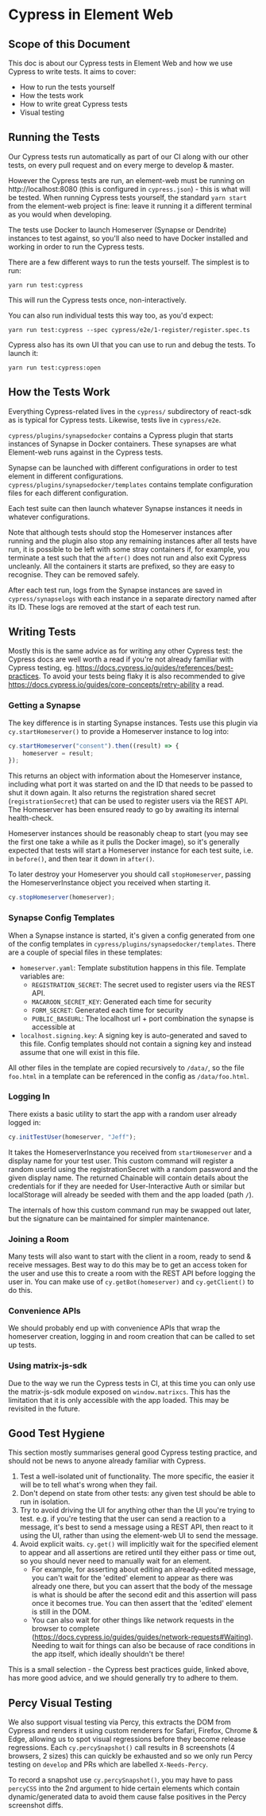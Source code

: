 # Cypress in Element Web

## Scope of this Document

This doc is about our Cypress tests in Element Web and how we use Cypress to write tests.
It aims to cover:

-   How to run the tests yourself
-   How the tests work
-   How to write great Cypress tests
-   Visual testing

## Running the Tests

Our Cypress tests run automatically as part of our CI along with our other tests,
on every pull request and on every merge to develop & master.

However the Cypress tests are run, an element-web must be running on
http://localhost:8080 (this is configured in `cypress.json`) - this is what will
be tested. When running Cypress tests yourself, the standard `yarn start` from the
element-web project is fine: leave it running it a different terminal as you would
when developing.

The tests use Docker to launch Homeserver (Synapse or Dendrite) instances to test against, so you'll also
need to have Docker installed and working in order to run the Cypress tests.

There are a few different ways to run the tests yourself. The simplest is to run:

```
yarn run test:cypress
```

This will run the Cypress tests once, non-interactively.

You can also run individual tests this way too, as you'd expect:

```
yarn run test:cypress --spec cypress/e2e/1-register/register.spec.ts
```

Cypress also has its own UI that you can use to run and debug the tests.
To launch it:

```
yarn run test:cypress:open
```

## How the Tests Work

Everything Cypress-related lives in the `cypress/` subdirectory of react-sdk
as is typical for Cypress tests. Likewise, tests live in `cypress/e2e`.

`cypress/plugins/synapsedocker` contains a Cypress plugin that starts instances
of Synapse in Docker containers. These synapses are what Element-web runs against
in the Cypress tests.

Synapse can be launched with different configurations in order to test element
in different configurations. `cypress/plugins/synapsedocker/templates` contains
template configuration files for each different configuration.

Each test suite can then launch whatever Synapse instances it needs in whatever
configurations.

Note that although tests should stop the Homeserver instances after running and the
plugin also stop any remaining instances after all tests have run, it is possible
to be left with some stray containers if, for example, you terminate a test such
that the `after()` does not run and also exit Cypress uncleanly. All the containers
it starts are prefixed, so they are easy to recognise. They can be removed safely.

After each test run, logs from the Synapse instances are saved in `cypress/synapselogs`
with each instance in a separate directory named after its ID. These logs are removed
at the start of each test run.

## Writing Tests

Mostly this is the same advice as for writing any other Cypress test: the Cypress
docs are well worth a read if you're not already familiar with Cypress testing, eg.
https://docs.cypress.io/guides/references/best-practices. To avoid your tests being
flaky it is also recommended to give https://docs.cypress.io/guides/core-concepts/retry-ability
a read.

### Getting a Synapse

The key difference is in starting Synapse instances. Tests use this plugin via
`cy.startHomeserver()` to provide a Homeserver instance to log into:

```javascript
cy.startHomeserver("consent").then((result) => {
    homeserver = result;
});
```

This returns an object with information about the Homeserver instance, including what port
it was started on and the ID that needs to be passed to shut it down again. It also
returns the registration shared secret (`registrationSecret`) that can be used to
register users via the REST API. The Homeserver has been ensured ready to go by awaiting
its internal health-check.

Homeserver instances should be reasonably cheap to start (you may see the first one take a
while as it pulls the Docker image), so it's generally expected that tests will start a
Homeserver instance for each test suite, i.e. in `before()`, and then tear it down in `after()`.

To later destroy your Homeserver you should call `stopHomeserver`, passing the HomeserverInstance
object you received when starting it.

```javascript
cy.stopHomeserver(homeserver);
```

### Synapse Config Templates

When a Synapse instance is started, it's given a config generated from one of the config
templates in `cypress/plugins/synapsedocker/templates`. There are a couple of special files
in these templates:

-   `homeserver.yaml`:
    Template substitution happens in this file. Template variables are:
    -   `REGISTRATION_SECRET`: The secret used to register users via the REST API.
    -   `MACAROON_SECRET_KEY`: Generated each time for security
    -   `FORM_SECRET`: Generated each time for security
    -   `PUBLIC_BASEURL`: The localhost url + port combination the synapse is accessible at
-   `localhost.signing.key`: A signing key is auto-generated and saved to this file.
    Config templates should not contain a signing key and instead assume that one will exist
    in this file.

All other files in the template are copied recursively to `/data/`, so the file `foo.html`
in a template can be referenced in the config as `/data/foo.html`.

### Logging In

There exists a basic utility to start the app with a random user already logged in:

```javascript
cy.initTestUser(homeserver, "Jeff");
```

It takes the HomeserverInstance you received from `startHomeserver` and a display name for your test user.
This custom command will register a random userId using the registrationSecret with a random password
and the given display name. The returned Chainable will contain details about the credentials for if
they are needed for User-Interactive Auth or similar but localStorage will already be seeded with them
and the app loaded (path `/`).

The internals of how this custom command run may be swapped out later,
but the signature can be maintained for simpler maintenance.

### Joining a Room

Many tests will also want to start with the client in a room, ready to send & receive messages. Best
way to do this may be to get an access token for the user and use this to create a room with the REST
API before logging the user in. You can make use of `cy.getBot(homeserver)` and `cy.getClient()` to do this.

### Convenience APIs

We should probably end up with convenience APIs that wrap the homeserver creation, logging in and room
creation that can be called to set up tests.

### Using matrix-js-sdk

Due to the way we run the Cypress tests in CI, at this time you can only use the matrix-js-sdk module
exposed on `window.matrixcs`. This has the limitation that it is only accessible with the app loaded.
This may be revisited in the future.

## Good Test Hygiene

This section mostly summarises general good Cypress testing practice, and should not be news to anyone
already familiar with Cypress.

1. Test a well-isolated unit of functionality. The more specific, the easier it will be to tell what's
   wrong when they fail.
1. Don't depend on state from other tests: any given test should be able to run in isolation.
1. Try to avoid driving the UI for anything other than the UI you're trying to test. e.g. if you're
   testing that the user can send a reaction to a message, it's best to send a message using a REST
   API, then react to it using the UI, rather than using the element-web UI to send the message.
1. Avoid explicit waits. `cy.get()` will implicitly wait for the specified element to appear and
   all assertions are retired until they either pass or time out, so you should never need to
   manually wait for an element.
    - For example, for asserting about editing an already-edited message, you can't wait for the
      'edited' element to appear as there was already one there, but you can assert that the body
      of the message is what is should be after the second edit and this assertion will pass once
      it becomes true. You can then assert that the 'edited' element is still in the DOM.
    - You can also wait for other things like network requests in the
      browser to complete (https://docs.cypress.io/guides/guides/network-requests#Waiting).
      Needing to wait for things can also be because of race conditions in the app itself, which ideally
      shouldn't be there!

This is a small selection - the Cypress best practices guide, linked above, has more good advice, and we
should generally try to adhere to them.

## Percy Visual Testing

We also support visual testing via Percy, this extracts the DOM from Cypress and renders it using custom renderers
for Safari, Firefox, Chrome & Edge, allowing us to spot visual regressions before they become release regressions.
Each `cy.percySnapshot()` call results in 8 screenshots (4 browsers, 2 sizes) this can quickly be exhausted and
so we only run Percy testing on `develop` and PRs which are labelled `X-Needs-Percy`.

To record a snapshot use `cy.percySnapshot()`, you may have to pass `percyCSS` into the 2nd argument to hide certain
elements which contain dynamic/generated data to avoid them cause false positives in the Percy screenshot diffs.
